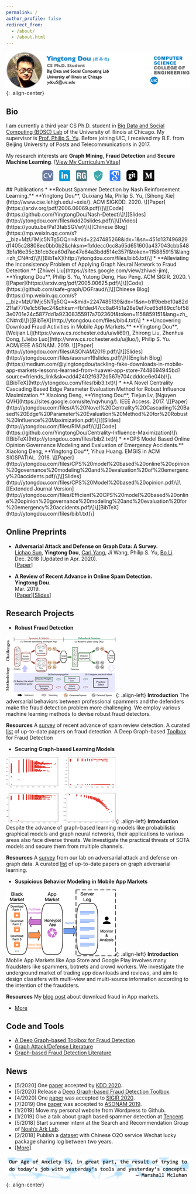 ```yaml
---
permalink: /
author_profile: false
redirect_from: 
  - /about/
  - /about.html
---
```


![head](/images/new_head.png){: .align-center}

## Bio
I am currently a third year CS Ph.D. student in [Big Data and Social Computing (BDSC) Lab](https://bdsc.lab.uic.edu/) of the University of Illinois at Chicago. My supervisor is [Prof. Philip S. Yu](https://www.cs.uic.edu/PSYu/). Before joining UIC, I received my B.E. from Beijing University of Posts and Telecommunications in 2017.

My research interests are **Graph Mining**, **Fraud Detection** and **Secure Machine Learning**. \[[View My Curriculum Vitae](http://ytongdou.com/files/CV_Yingtong.pdf)\]
<p align="center">
<a href="http://ytongdou.com/files/CV_Yingtong.pdf"><img align="middle" src="/images/cv.png" alt="Curriculum Vitae" title="Curriculum Vitae" hspace="8"/></a><a href="https://www.linkedin.com/in/ytongdou/"><img align="middle" src="/images/linkedin.png" alt="LinkedIn" title="LinkedIn" hspace="8"/></a><a href="https://www.researchgate.net/profile/Yingtong_Dou"><img align="middle" src="/images/rg.png" alt="ResearchGate" title="ResearchGate" hspace="8"/><a href="https://github.com/safe-graph"><img align="middle" src="/images/safegraph.png" alt="SafeGraph" title="SafeGraph" hspace="8"/></a></a><a href="https://scholar.google.com/citations?user=m5GpWLYAAAAJ&hl=en"><img align="middle" src="/images/scholar.png" alt="Google Scholar" title="Google Scholar" hspace="8"/></a><a href="https://github.com/YingtongDou"><img align="middle" src="/images/github.png" alt="Github" title="Github" hspace="8"/></a><a href="https://medium.com/@yingtongdou"><img align="middle" src="/images/medium.png" alt="Medium" title="Medium" hspace="8"/></a>    
</p>
## Publications
  * **Robust Spammer Detection by Nash Reinforcement Learning.**  
  **Yingtong Dou**, Guixiang Ma, Philip S. Yu, [Sihong Xie](http://www.cse.lehigh.edu/~sxie/).  
  ACM SIGKDD. 2020.  
  \[[Paper](https://arxiv.org/pdf/2006.06069.pdf)\]\[[Code](https://github.com/YingtongDou/Nash-Detect)\]\[[Slides](http://ytongdou.com/files/kdd20slides.pdf)\]\[[Video](https://youtu.be/Pa13fabSGVw)\]\[[Chinese Blog](https://mp.weixin.qq.com/s?__biz=MzU1Mjc5NTg5OQ==&mid=2247485268&idx=1&sn=451d137496829d1405c28808ec0bb0b2&chksm=fbfdecc0cc8a65d651600a437043cbb5483bfa16e35c3b1cb3ca60d7ac47e64a3bdd514e357f&token=1158859151&lang=zh_CN#rd)\]\[[BibTeX](http://ytongdou.com/files/bib5.txt)\] 
  * **Alleviating the Inconsistency Problem of Applying Graph Neural Network to Fraud Detection.**  
  [Zhiwei Liu](https://sites.google.com/view/zhiwei-jim), **Yingtong Dou**, Philip S. Yu, Yutong Deng, Hao Peng.  
  ACM SIGIR. 2020.  
  \[[Paper](https://arxiv.org/pdf/2005.00625.pdf)\]\[[Code](https://github.com/safe-graph/DGFraud)\]\[[Chinese Blog](https://mp.weixin.qq.com/s?__biz=MzU1Mjc5NTg5OQ==&mid=2247485139&idx=1&sn=b1f9bebe10a82d21faf770e1c561ec24&chksm=fbfded47cc8a6451a28e0ef7ce65df89cc1bf583e0701e24c5877dd1a92308355917a702360f&token=1158859151&lang=zh_CN#rd)\]\[[BibTeX](http://ytongdou.com/files/bib4.txt)\] 
  * **Uncovering Download Fraud Activities in Mobile App Markets.**  
  **Yingtong Dou**, [Weijian Li](https://www.cs.rochester.edu/u/wli69/), Zhirong Liu, Zhenhua Dong, [Jiebo Luo](http://www.cs.rochester.edu/u/jluo/), Philip S. Yu.  
  ACM/IEEE ASONAM. 2019.  
  \[[Paper](http://ytongdou.com/files/ASONAM2019.pdf)\]\[[Slides](http://ytongdou.com/files/asonam19slides.pdf)\]\[[English Blog](https://medium.com/@yingtongdou/tackling-fake-downloads-in-mobile-app-markets-lessons-learned-from-huawei-app-store-7448694945bd?source=friends_link&sk=add42402f6372d567e704cdddce6e04b)\]\[[BibTeX](http://ytongdou.com/files/bib3.txt)\] 
  * **A Novel Centrality Cascading Based Edge Parameter Evaluation Method for Robust Influence Maximization.**
  Xiaolong Deng, **Yingtong Dou**, Tiejun Lv, [Nguyen QVH](https://sites.google.com/site/nqvhung/).  
  IEEE Access. 2017.  
  \[[Paper](http://ytongdou.com/files/A%20Novel%20Centrality%20Cascading%20Based%20Edge%20Parameter%20Evaluation%20Method%20for%20Robust%20Influence%20Maximization.pdf)\]\[[Slides](http://ytongdou.com/files/RIM.pdf)\]\[[Code](https://github.com/YingtongDou/Centrality-Influence-Maximization)\]\[[BibTeX](http://ytongdou.com/files/bib2.txt)\]  
  * **CPS Model Based Online Opinion Governance Modeling and Evaluation of Emergency Accidents.**  
  Xiaolong Deng, **Yingtong Dou**, Yihua Huang.  
  EMGIS in ACM SIGSPATIAL. 2016.  
  \[[Paper](http://ytongdou.com/files/CPS%20model%20based%20online%20opinion%20governance%20modeling%20and%20evaluation%20of%20emergency%20accidents.pdf)\]\[[Slides](http://ytongdou.com/files/CPS%20Model%20based%20opinion.pdf)\]\[[Extended Journal Version](http://ytongdou.com/files/Efficient%20CPS%20model%20based%20online%20opinion%20governance%20modeling%20and%20evaluation%20for%20emergency%20accidents.pdf)\]\[[BibTeX](http://ytongdou.com/files/bib1.txt)\]

## Online Preprints
  * **Adversarial Attack and Defense on Graph Data: A Survey.**  
  [Lichao Sun](https://www.cs.uic.edu/~lsun/), **Yingtong Dou**, [Carl Yang](http://jiyang3.web.engr.illinois.edu/), Ji Wang, Philip S. Yu, [Bo Li](https://aisecure.github.io/).  
  Dec. 2018 (Updated in Apr. 2020).  
  \[[Paper](https://arxiv.org/abs/1812.10528)\]

  * **A Review of Recent Advance in Online Spam Detection.**  
  **Yingtong Dou**.  
  Mar. 2019.  
  \[[Paper](http://ytongdou.com/files/A%20Review%20of%20Recent%20Advance%20in%20Online%20Spam%20Detection.pdf)\]\[[Slides](http://ytongdou.com/files/Online%20Spam%20Detection.pdf)\]

## Research Projects

  * **Robust Fraud Detection**
  
  ![projects3](/images/proj3.png){: .align-left} **Introduction** The adversarial behaviors between professional spammers and the defenders make the fraud detection problem more challenging. We employ various machine learning methods to devise robust fraud detectors.

  **Resources** A [survey](https://arxiv.org/abs/1812.10528) of recent advance of spam review detection. A curated [list](https://github.com/safe-graph/graph-fraud-detection-papers) of up-to-date papers on fraud detection. A Deep Graph-based [Toolbox](https://github.com/safe-graph/DGFraud) for Fraud Detection

  * **Securing Graph-based Learning Models**

  ![projects2](/images/proj2.png){: .align-left} **Introduction** Despite the advance of graph-based learning models like probabilistic graphical models and graph neural networks, their applications to various areas also face diverse threats. We investigate the practical threats of SOTA models and secure them from multiple channels.

  **Resources** A [survey](https://arxiv.org/abs/1812.10528) from our lab on adversarial attack and defense on graph data. A curated [list](https://github.com/safe-graph/graph-adversarial-learning-literature) of up-to-date papers on graph adversarial learning.  

  * **Suspicious Behavior Modeling in Mobile App Markets**
  
  ![projects1](/images/proj1.png){: .align-left} **Introduction** Mobile App Markets like App Store and Google Play involves many fraudsters like spammers, botnets and crowd workers. We investigate the underground market of trading app downloads and reviews, and aim to design classifers with multi-view and multi-source information according to the intention of the fraudsters.  

  **Resources** My [blog post](https://medium.com/@yingtongdou/tackling-fake-downloads-in-mobile-app-markets-lessons-learned-from-huawei-app-store-7448694945bd?source=friends_link&sk=add42402f6372d567e704cdddce6e04b) about download fraud in App markets.  


  * [More](http://ytongdou.com/projects)


## Code and Tools

  * [A Deep Graph-based Toolbox for Fraud Detection](https://github.com/safe-graph/DGFraud)
  * [Graph Attack/Defense Literature](https://github.com/safe-graph/graph-adversarial-learning-literature)
  * [Graph-based Fraud Detection Literature](https://github.com/safe-graph/graph-fraud-detection-papers)


## News
  * \[5/2020\] One [paper](https://arxiv.org/abs/2006.06069) accepted by [KDD 2020](https://www.kdd.org/kdd2020/). 
  * \[5/2020\] Release a [Deep Graph-based Fraud Detection Toolbox](https://github.com/safe-graph/DGFraud). 
  * \[4/2020\] One [paper](https://arxiv.org/pdf/2005.00625.pdf) was accepted to [SIGIR 2020](https://sigir.org/sigir2020/).  
  * \[7/2019\] One [paper](http://ytongdou.com/files/ASONAM2019.pdf) was accepted to [ASONAM 2019](http://asonam.cpsc.ucalgary.ca/2019/index.php).  
  * \[1/2019\] Move my personal website from Wordpress to Github.  
  * \[1/2019\] Give a talk about graph based spammer detection at [Tencent](https://beacon.qq.com).  
  * \[5/2018\] Start summer intern at the Search and Recommendation Group of [Noah’s Ark Lab](http://www.noahlab.com.hk/#/home).  
  * \[2/2018\] Publish a [dataset](http://ytongdou.com/blogs/2018/02/wechat-lucky-package/) with Chinese O2O service Wechat lucky package sharing log between two years.  
  * \[[More](http://ytongdou.com/news/)\]

![quote](/images/quote.png){: .align-center}
